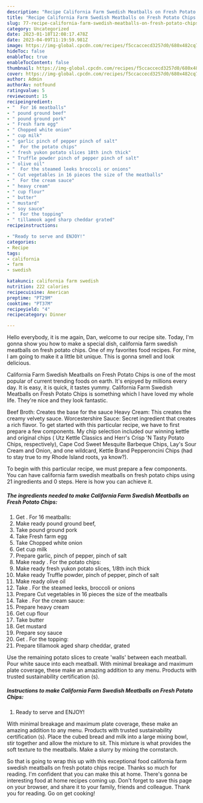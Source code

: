 ```yaml
---
description: "Recipe California Farm Swedish Meatballs on Fresh Potato Chips the Delicious"
title: "Recipe California Farm Swedish Meatballs on Fresh Potato Chips the Delicious"
slug: 77-recipe-california-farm-swedish-meatballs-on-fresh-potato-chips-the-delicious
category: Uncategorized
date: 2023-01-18T12:08:17.478Z
date: 2023-04-09T11:19:59.981Z
image: https://img-global.cpcdn.com/recipes/f5ccaccecd3257d0/680x482cq70/california-farm-swedish-meatballs-on-fresh-potato-chips-recipe-main-photo.jpg
hideToc: false
enableToc: true
enableTocContent: false
thumbnail: https://img-global.cpcdn.com/recipes/f5ccaccecd3257d0/680x482cq70/california-farm-swedish-meatballs-on-fresh-potato-chips-recipe-main-photo.jpg
cover: https://img-global.cpcdn.com/recipes/f5ccaccecd3257d0/680x482cq70/california-farm-swedish-meatballs-on-fresh-potato-chips-recipe-main-photo.jpg
author: Admin
authorAv: notfound
ratingvalue: 5
reviewcount: 15
recipeingredient:
- "  For 16 meatballs"
- " pound ground beef"
- " pound ground pork"
- " Fresh farm egg"
- " Chopped white onion"
- " cup milk"
- " garlic pinch of pepper pinch of salt"
- "  For the potato chips"
- " fresh yukon potato slices 18th inch thick"
- " Truffle powder pinch of pepper pinch of salt"
- " olive oil"
- "  For the steamed leeks broccoli or onions"
- " Cut vegetables in 16 pieces the size of the meatballs"
- "  For the cream sauce"
- " heavy cream"
- " cup flour"
- " butter"
- " mustard"
- " soy sauce"
- "  For the topping"
- " tillamook aged sharp cheddar grated"
recipeinstructions:

- "Ready to serve and ENJOY!"
categories:
- Recipe
tags:
- california
- farm
- swedish

katakunci: california farm swedish 
nutrition: 222 calories
recipecuisine: American
preptime: "PT29M"
cooktime: "PT37M"
recipeyield: "4"
recipecategory: Dinner

---
```



Hello everybody, it is me again, Dan, welcome to our recipe site. Today, I'm gonna show you how to make a special dish, california farm swedish meatballs on fresh potato chips. One of my favorites food recipes. For mine, I am going to make it a little bit unique. This is gonna smell and look delicious.

California Farm Swedish Meatballs on Fresh Potato Chips is one of the most popular of current trending foods on earth. It's enjoyed by millions every day. It is easy, it is quick, it tastes yummy. California Farm Swedish Meatballs on Fresh Potato Chips is something which I have loved my whole life. They're nice and they look fantastic.

Beef Broth: Creates the base for the sauce Heavy Cream: This creates the creamy velvety sauce. Worcestershire Sauce: Secret ingredient that creates a rich flavor. To get started with this particular recipe, we have to first prepare a few components. My chip selection included our winning kettle and original chips ( Utz Kettle Classics and Herr&#39;s Crisp &#39;N Tasty Potato Chips, respectively), Cape Cod Sweet Mesquite Barbeque Chips, Lay&#39;s Sour Cream and Onion, and one wildcard, Kettle Brand Pepperoncini Chips (had to stay true to my Rhode Island roots, ya know?).


To begin with this particular recipe, we must prepare a few components. You can have california farm swedish meatballs on fresh potato chips using 21 ingredients and 0 steps. Here is how you can achieve it.

<!--inarticleads1-->

##### The ingredients needed to make California Farm Swedish Meatballs on Fresh Potato Chips:

1. Get  . For 16 meatballs:
1. Make ready  pound ground beef,
1. Take  pound ground pork
1. Take  Fresh farm egg
1. Take  Chopped white onion
1. Get  cup milk
1. Prepare  garlic, pinch of pepper, pinch of salt
1. Make ready  . For the potato chips:
1. Make ready  fresh yukon potato slices, 1/8th inch thick
1. Make ready  Truffle powder, pinch of pepper, pinch of salt
1. Make ready  olive oil
1. Take  . For the steamed leeks, broccoli or onions
1. Prepare  Cut vegetables in 16 pieces the size of the meatballs
1. Take  . For the cream sauce:
1. Prepare  heavy cream
1. Get  cup flour
1. Take  butter
1. Get  mustard
1. Prepare  soy sauce
1. Get  . For the topping:
1. Prepare  tillamook aged sharp cheddar, grated


Use the remaining potato slices to create &#39;walls&#39; between each meatball. Pour white sauce into each meatball. With minimal breakage and maximum plate coverage, these make an amazing addition to any menu. Products with trusted sustainability certification (s). 

<!--inarticleads2-->

##### Instructions to make California Farm Swedish Meatballs on Fresh Potato Chips:


1. Ready to serve and ENJOY!

With minimal breakage and maximum plate coverage, these make an amazing addition to any menu. Products with trusted sustainability certification (s). Place the cubed bread and milk into a large mixing bowl, stir together and allow the mixture to sit. This mixture is what provides the soft texture to the meatballs. Make a slurry by mixing the cornstarch. 

So that is going to wrap this up with this exceptional food california farm swedish meatballs on fresh potato chips recipe. Thanks so much for reading. I'm confident that you can make this at home. There's gonna be interesting food at home recipes coming up. Don't forget to save this page on your browser, and share it to your family, friends and colleague. Thank you for reading. Go on get cooking!
